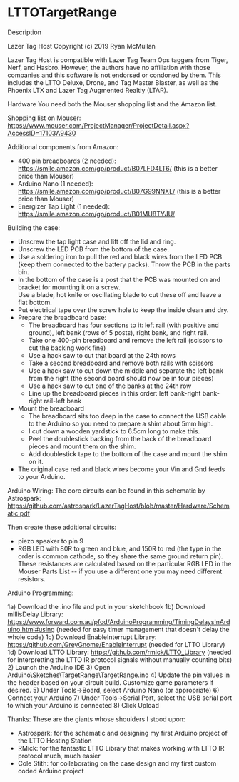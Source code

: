 # LTTOTargetRange

Description

Lazer Tag Host
Copyright (c) 2019 Ryan McMullan

Lazer Tag Host is compatible with Lazer Tag Team Ops taggers from Tiger, Nerf, and Hasbro. However, the authors have no affiliation with those companies and this software is not endorsed or condoned by them.  This includes the LTTO Deluxe, Drone, and Tag Master Blaster, as well as the Phoenix LTX and Lazer Tag Augmented Realtiy (LTAR).


Hardware
You need both the Mouser shopping list and the Amazon list.

Shopping list on Mouser:
https://www.mouser.com/ProjectManager/ProjectDetail.aspx?AccessID=17103A9430 

Additional components from Amazon:
- 400 pin breadboards (2 needed):  https://smile.amazon.com/gp/product/B07LFD4LT6/ (this is a better price than Mouser)
- Arduino Nano (1 needed):  https://smile.amazon.com/gp/product/B07G99NNXL/ (this is a better price than Mouser)
- Energizer Tap Light (1 needed):  https://smile.amazon.com/gp/product/B01MU8TYJU/

Building the case:
- Unscrew the tap light case and lift off the lid and ring.
- Unscrew the LED PCB from the bottom of the case.
- Use a soldering iron to pull the red and black wires from the LED PCB (keep them connected to the battery packs).  Throw the PCB in the parts bin.
- In the bottom of the case is a post that the PCB was mounted on and bracket for mounting it on a screw.  
  Use a blade, hot knife or oscillating blade to cut these off and leave a flat bottom.
- Put electrical tape over the screw hole to keep the inside clean and dry.
- Prepare the breadboard base:
	- The breadboard has four sections to it:  left rail (with positive and ground), left bank (rows of 5 posts), right bank, and right rail.
	- Take one 400-pin breadboard and remove the left rail (scissors to cut the backing work fine)
	- Use a hack saw to cut that board at the 24th rows
	- Take a second breadboard and remove both rails with scissors
	- Use a hack saw to cut down the middle and separate the left bank from the right (the second board should now be in four pieces)
	- Use a hack saw to cut one of the banks at the 24th row
	- Line up the breadboard pieces in this order:  left bank-right bank-right rail-left bank
- Mount the breadboard
	- The breadboard sits too deep in the case to connect the USB cable to the Arduino so you need to prepare a shim about 5mm high.
	- I cut down a wooden yardstick to 6.5cm long to make this.
	- Peel the doublestick backing from the back of the breadboard pieces and mount them on the shim.
	- Add doublestick tape to the bottom of the case and mount the shim on it.
- The original case red and black wires become your Vin and Gnd feeds to your Arduino.

Arduino Wiring:
The core circuits can be found in this schematic by Astrospark:
https://github.com/astrospark/LazerTagHost/blob/master/Hardware/Schematic.pdf

Then create these additional circuits:
- piezo speaker to pin 9
- RGB LED with 80R to green and blue, and 150R to red (the type in the order is common cathode, so they share the same ground return pin).  These resistances are calculated based on the particular RGB LED in the Mouser Parts List -- if you use a different one you may need different resistors.

Arduino Programming:

1a) Download the .ino file and put in your sketchbook
1b) Download millisDelay Library: https://www.forward.com.au/pfod/ArduinoProgramming/TimingDelaysInArduino.html#using (needed for easy timer management that doesn't delay the whole code)
1c) Download EnableInterrupt Library: https://github.com/GreyGnome/EnableInterrupt (needed for LTTO Library)
1d) Download LTTO Library:  https://github.com/rmick/LTTO_Library (needed for interpretting the LTTO IR protocol signals without manually counting bits)
2) Launch the Arduino IDE
3) Open Arduino\Sketches\TargetRange\TargetRange.ino
4) Update the pin values in the header based on your circuit build.  Customize game parameters if desired.
5) Under Tools->Board, select Arduino Nano (or appropriate)
6) Connect your Arduino
7) Under Tools->Serial Port, select the USB serial port to which your Arduino is connected
8) Click Upload

Thanks:
These are the giants whose shoulders I stood upon:
- Astrospark:  for the schematic and designing my first Arduino project of the LTTO Hosting Station
- RMick:  for the fantastic LTTO Library that makes working with LTTO IR protocol much, much easier
- Cole Stith:  for collaborating on the case design and my first custom coded Arduino project